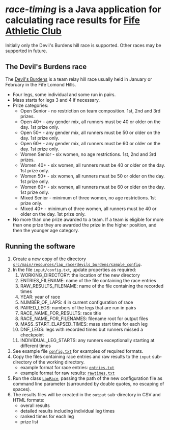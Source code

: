 # _race-timing_ is a Java application for calculating race results for [Fife Athletic Club](https://fifeac.org) #

Initially only the Devil's Burdens hill race is supported. Other races may be supported in future.

## The Devil's Burdens race ##

The [Devil's Burdens](https://www.fifeac.org/events/fife-ac-events/devils-burdens.html) is a team relay 
hill race usually held in January or February in the Fife Lomond Hills.

* Four legs, some individual and some run in pairs.
* Mass starts for legs 3 and 4 if necessary.
* Prize categories:
  * Open Senior - no restriction on team composition. 1st, 2nd and 3rd prizes.
  * Open 40+ - any gender mix, all runners must be 40 or older on the day. 1st prize only.
  * Open 50+ - any gender mix, all runners must be 50 or older on the day. 1st prize only.
  * Open 60+ - any gender mix, all runners must be 60 or older on the day. 1st prize only.
  * Women Senior - six women, no age restrictions. 1st, 2nd and 3rd prizes.
  * Women 40+ - six women, all runners must be 40 or older on the day. 1st prize only.
  * Women 50+ - six women, all runners must be 50 or older on the day. 1st prize only.
  * Women 60+ - six women, all runners must be 60 or older on the day. 1st prize only.
  * Mixed Senior - minimum of three women, no age restrictions. 1st prize only.
  * Mixed 40+ - minimum of three women, all runners must be 40 or older on the day. 1st prize only.
* No more than one prize awarded to a team. If a team is eligible for more than one prize they
are awarded the prize in the higher position, and then the younger age category.

## Running the software ##

1. Create a new copy of the directory [```src/main/resources/lap_race/devils_burdens/sample_config```](https://github.com/grahamkirby/race-timing/tree/main/src/main/resources/lap_race/devils_burdens/sample_config).
2. In the file ```input/config.txt```, update properties as required:
   1. WORKING_DIRECTORY: the location of the new directory
   2. ENTRIES_FILENAME: name of the file containing the race entries
   3. RAW_RESULTS_FILENAME: name of the file containing the recorded times
   4. YEAR: year of race
   5. NUMBER_OF_LAPS: 4 in current configuration of race
   6. PAIRED_LEGS: numbers of the legs that are run in pairs
   7. RACE_NAME_FOR_RESULTS: race title
   8. RACE_NAME_FOR_FILENAMES: filename root for output files
   9. MASS_START_ELAPSED_TIMES: mass start time for each leg
   10. DNF_LEGS: legs with recorded times but runners missed a checkpoint
   11. INDIVIDUAL_LEG_STARTS: any runners exceptionally starting at different times
3. See example file [```config.txt```](src/main/resources/lap_race/devils_burdens/sample_config/input/config.txt)
for examples of required formats.
4. Copy the files containing race entries and raw results to the ```input``` sub-directory of the
working directory.
    * example format for race entries: [```entries.txt```](src/main/resources/lap_race/devils_burdens/sample_config/input/entries.txt)
    * example format for raw results: [```rawtimes.txt```](src/main/resources/lap_race/devils_burdens/sample_config/input/rawtimes.txt)
4. Run the class [```LapRace```](src/main/java/lap_race/LapRace.java),
passing the path of the new configuration file as command line parameter (surrounded by double
quotes, no escaping of spaces).
5. The results files will be created in the ```output``` sub-directory in CSV and HTML
formats:
    * overall results
    * detailed results including individual leg times
    * ranked times for each leg
    * prize list